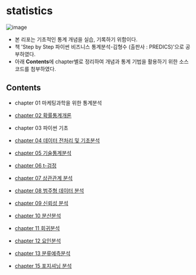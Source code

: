 # statistics
![image](https://user-images.githubusercontent.com/67505208/95998342-bb367880-0e6f-11eb-938c-606c1e2a9bd0.png)
- 본 리포는 기초적인 통계 개념을 실습, 기록하기 위함이다.
- 책 'Step by Step 파이썬 비즈니스 통계분석-김형수 (출판사 : PREDICS)'으로 공부하였다.
- 아래 **Contents**에 chapter별로 정리하여 개념과 통계 기법을 활용하기 위한 소스 코드를 첨부하였다.
## Contents
- chapter 01 마케팅과학을 위한 통계분석

- [chapter 02 확률통계개론](https://github.com/OH1107/statistics/blob/master/training/chapter02/2%EC%9E%A5_%ED%99%95%EB%A5%A0%ED%86%B5%EA%B3%84%EA%B0%9C%EB%A1%A0.ipynb)

- chapter 03 파이썬 기초

- [chapter 04 데이터 전처리 및 기초분석](https://github.com/OH1107/statistics/blob/master/training/chapter04/4%EC%9E%A5_%EB%8D%B0%EC%9D%B4%ED%84%B0_%EC%A0%84%EC%B2%98%EB%A6%AC_%EB%B0%8F_%EA%B8%B0%EC%B4%88%EB%B6%84%EC%84%9D.ipynb)

- [chapter 05 기술통계분석](https://github.com/OH1107/statistics/blob/master/training/chapter05/5%EC%9E%A5_%EA%B8%B0%EC%88%A0%ED%86%B5%EA%B3%84%EB%B6%84%EC%84%9D.ipynb)

- [chapter 06 t-검정](https://github.com/OH1107/statistics/blob/master/training/chapter06/6%EC%9E%A5_t_%EA%B2%80%EC%A0%95.ipynb)

- [chapter 07 상관관계 분석](https://github.com/OH1107/statistics/blob/master/training/chapter07/7%EC%9E%A5_%EC%83%81%EA%B4%80%EA%B4%80%EA%B3%84_%EB%B6%84%EC%84%9D.ipynb)

- [chapter 08 범주형 데이터 분석](https://github.com/OH1107/statistics/blob/master/training/chapter08/8%EC%9E%A5_%EB%B2%94%EC%A3%BC%ED%98%95_%EB%8D%B0%EC%9D%B4%ED%84%B0_%EB%B6%84%EC%84%9D.ipynb)

- [chapter 09 신뢰성 분석](https://github.com/OH1107/statistics/blob/master/training/chapter09/9%EC%9E%A5_%EC%8B%A0%EB%A2%B0%EC%84%B1%EB%B6%84%EC%84%9D.ipynb)

- [chapter 10 분산분석](https://github.com/OH1107/statistics/blob/master/training/chapter10/10%EC%9E%A5_%EB%B6%84%EC%82%B0%EB%B6%84%EC%84%9D.ipynb)

- [chapter 11 회귀분석](https://github.com/OH1107/statistics/blob/master/training/chapter11/11%EC%9E%A5_%ED%9A%8C%EA%B7%80%EB%B6%84%EC%84%9D.ipynb)

- [chapter 12 요인분석](https://github.com/OH1107/statistics/blob/master/training/chapter12/12%EC%9E%A5_%EC%9A%94%EC%9D%B8%EB%B6%84%EC%84%9D.ipynb)

- [chapter 13 분류예측분석](https://github.com/OH1107/statistics/blob/master/training/chapter13/13%EC%9E%A5_%EB%B6%84%EB%A5%98%EC%98%88%EC%B8%A1%EB%B6%84%EC%84%9D.ipynb)

- [chapter 15 포지셔닝 분석](https://github.com/OH1107/statistics/blob/master/training/chapter15/15%EC%9E%A5_%ED%8F%AC%EC%A7%80%EC%85%94%EB%8B%9D%EB%B6%84%EC%84%9D.ipynb)
